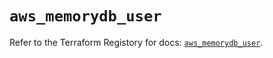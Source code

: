 # `aws_memorydb_user`

Refer to the Terraform Registory for docs: [`aws_memorydb_user`](https://registry.terraform.io/providers/hashicorp/aws/3.76.1/docs/resources/memorydb_user).
